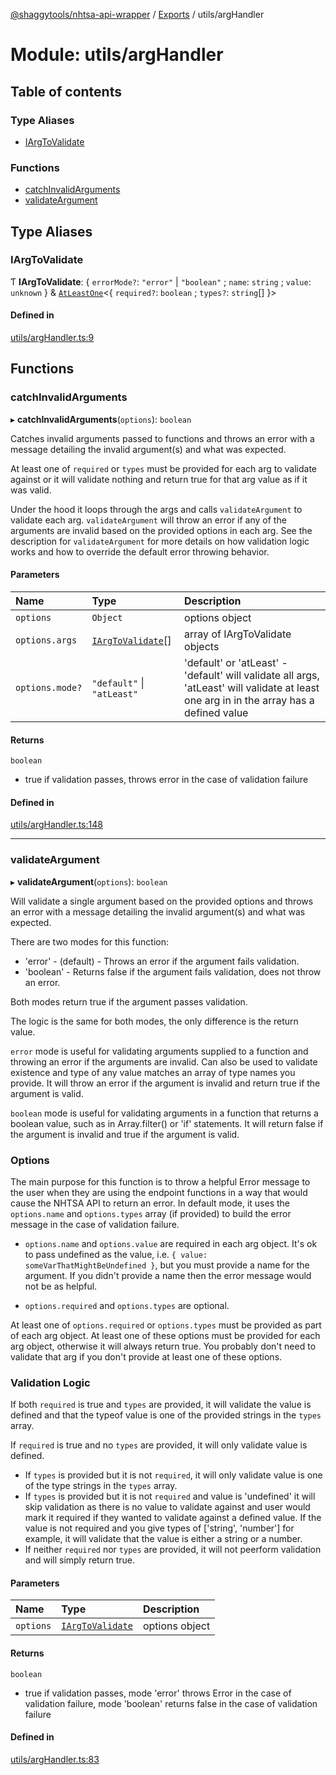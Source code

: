[@shaggytools/nhtsa-api-wrapper](../index.md) / [Exports](../modules.md) / utils/argHandler

# Module: utils/argHandler

## Table of contents

### Type Aliases

- [IArgToValidate](utils_argHandler.md#iargtovalidate)

### Functions

- [catchInvalidArguments](utils_argHandler.md#catchinvalidarguments)
- [validateArgument](utils_argHandler.md#validateargument)

## Type Aliases

### IArgToValidate

Ƭ **IArgToValidate**: { `errorMode?`: `"error"` \| `"boolean"` ; `name`: `string` ; `value`: `unknown` } & [`AtLeastOne`](utils_types.md#atleastone)<{ `required?`: `boolean` ; `types?`: `string`[] }\>

#### Defined in

[utils/argHandler.ts:9](https://github.com/ShaggyTech/nhtsa-api-wrapper/blob/main/packages/lib/src/utils/argHandler.ts#L9)

## Functions

### catchInvalidArguments

▸ **catchInvalidArguments**(`options`): `boolean`

Catches invalid arguments passed to functions and throws an error with a message detailing the
invalid argument(s) and what was expected.

At least one of `required` or `types` must be provided for each arg to validate against or it
will validate nothing and return true for that arg value as if it was valid.

Under the hood it loops through the args and calls `validateArgument` to validate each arg.
`validateArgument` will throw an error if any of the arguments are invalid based on the provided
options in each arg. See the description for `validateArgument` for more details on how
validation logic works and how to override the default error throwing behavior.

#### Parameters

| Name            | Type                                                     | Description                                                                                                                             |
| :-------------- | :------------------------------------------------------- | :-------------------------------------------------------------------------------------------------------------------------------------- |
| `options`       | `Object`                                                 | options object                                                                                                                          |
| `options.args`  | [`IArgToValidate`](utils_argHandler.md#iargtovalidate)[] | array of IArgToValidate objects                                                                                                         |
| `options.mode?` | `"default"` \| `"atLeast"`                               | 'default' or 'atLeast' - 'default' will validate all args, 'atLeast' will validate at least one arg in in the array has a defined value |

#### Returns

`boolean`

- true if validation passes, throws error in the case of validation failure

#### Defined in

[utils/argHandler.ts:148](https://github.com/ShaggyTech/nhtsa-api-wrapper/blob/main/packages/lib/src/utils/argHandler.ts#L148)

---

### validateArgument

▸ **validateArgument**(`options`): `boolean`

Will validate a single argument based on the provided options and throws an error with a message
detailing the invalid argument(s) and what was expected.

There are two modes for this function:

- 'error' - (default) - Throws an error if the argument fails validation.
- 'boolean' - Returns false if the argument fails validation, does not throw an error.

Both modes return true if the argument passes validation.

The logic is the same for both modes, the only difference is the return value.

`error` mode is useful for validating arguments supplied to a function and throwing an
error if the arguments are invalid. Can also be used to validate existence and type of any
value matches an array of type names you provide. It will throw an error if the argument is
invalid and return true if the argument is valid.

`boolean` mode is useful for validating arguments in a function that returns a boolean value,
such as in Array.filter() or 'if' statements. It will return false if the argument is invalid
and true if the argument is valid.

### Options

The main purpose for this function is to throw a helpful Error message to the user when they
are using the endpoint functions in a way that would cause the NHTSA API to return an error.
In default mode, it uses the `options.name` and `options.types` array (if provided) to build the
error message in the case of validation failure.

- `options.name` and `options.value` are required in each arg object. It's ok to pass undefined
  as the value, i.e. `{ value: someVarThatMightBeUndefined }`, but you must provide a name for the
  argument. If you didn't provide a name then the error message would not be as helpful.

- `options.required` and `options.types` are optional.

At least one of `options.required` or `options.types` must be provided as part of each arg
object. At least one of these options must be provided for each arg object, otherwise it will
always return true. You probably don't need to validate that arg if you don't provide at least
one of these options.

### Validation Logic

If both `required` is true and `types` are provided, it will validate the value is defined and
that the typeof value is one of the provided strings in the `types` array.

If `required` is true and no `types` are provided, it will only validate value is defined.

- If `types` is provided but it is not `required`, it will only validate value is one of the
  type strings in the `types` array.
- If `types` is provided but it is not `required` and value is 'undefined' it will skip
  validation as there is no value to validate against and user would mark it required if they
  wanted to validate against a defined value. If the value is not required and you give types of
  ['string', 'number'] for example, it will validate that the value is either a string or a number.
- If neither `required` nor `types` are provided, it will not peerform validation and will
  simply return true.

#### Parameters

| Name      | Type                                                   | Description    |
| :-------- | :----------------------------------------------------- | :------------- |
| `options` | [`IArgToValidate`](utils_argHandler.md#iargtovalidate) | options object |

#### Returns

`boolean`

- true if validation passes, mode 'error' throws Error in the case of
  validation failure, mode 'boolean' returns false in the case of validation failure

#### Defined in

[utils/argHandler.ts:83](https://github.com/ShaggyTech/nhtsa-api-wrapper/blob/main/packages/lib/src/utils/argHandler.ts#L83)
